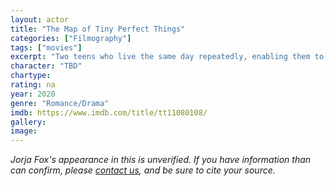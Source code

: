 ```yaml
---
layout: actor
title: "The Map of Tiny Perfect Things"
categories: ["Filmography"]
tags: ["movies"]
excerpt: "Two teens who live the same day repeatedly, enabling them to create the titular map."
character: "TBD"
chartype:
rating: na
year: 2020
genre: "Romance/Drama"
imdb: https://www.imdb.com/title/tt11080108/
gallery:
image:
---
```


_Jorja Fox's appearance in this is unverified. If you have information than can confirm, please [contact us](https://jorjafox.net/contact/), and be sure to cite your source._
